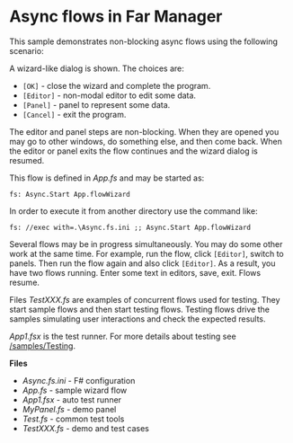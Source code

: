 # Async flows in Far Manager

This sample demonstrates non-blocking async flows using the following scenario:

A wizard-like dialog is shown. The choices are:

- `[OK]` - close the wizard and complete the program.
- `[Editor]` - non-modal editor to edit some data.
- `[Panel]` - panel to represent some data.
- `[Cancel]` - exit the program.

The editor and panel steps are non-blocking. When they are opened you may go to
other windows, do something else, and then come back. When the editor or panel
exits the flow continues and the wizard dialog is resumed.

This flow is defined in *App.fs* and may be started as:

    fs: Async.Start App.flowWizard

In order to execute it from another directory use the command like:

    fs: //exec with=.\Async.fs.ini ;; Async.Start App.flowWizard

Several flows may be in progress simultaneously. You may do some other work at
the same time. For example, run the flow, click `[Editor]`, switch to panels.
Then run the flow again and also click `[Editor]`. As a result, you have two
flows running. Enter some text in editors, save, exit. Flows resume.

Files *TestXXX.fs* are examples of concurrent flows used for testing. They
start sample flows and then start testing flows. Testing flows drive the
samples simulating user interactions and check the expected results.

*App1.fsx* is the test runner.
For more details about testing see [/samples/Testing](../Testing).

**Files**

- *Async.fs.ini* - F# configuration
- *App.fs* - sample wizard flow
- *App1.fsx* - auto test runner
- *MyPanel.fs* - demo panel
- *Test.fs* - common test tools
- *TestXXX.fs* - demo and test cases
